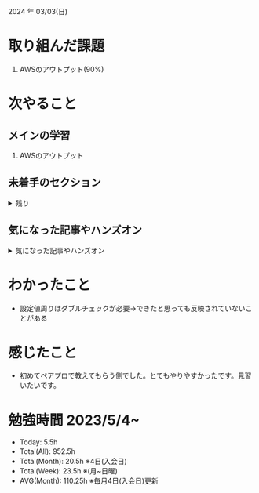 
2024 年 03/03(日)

# 取り組んだ課題
1. AWSのアウトプット(90%)
 
# 次やること

## メインの学習

1. AWSのアウトプット

## 未着手のセクション

<details>

<summary>残り</summary>

### インフラ側
* 継続的インテグレーション
* Terraform

</details>

## 気になった記事やハンズオン

<details>

<summary>気になった記事やハンズオン</summary>

### Go
1. [古典学派的テストとGoで考える持続可能なアーキテクチャ入門](https://zenn.dev/jy8752/books/73769005e6afa9/viewer/chapter1)
2. [クリーンアーキテクチャ](https://nuits.jp/entry/easiest-clean-architecture-2019-09)
3. [Goにおけるメモリ管理の可視化](https://zenn.dev/kazu1029/articles/38ab3d99ef0de3)

### TS
1. [TypeChallenge](https://github.com/type-challenges/type-challenges/tree/main/questions/00004-easy-pick)

### 低レイヤ

1. [Putting the “You” in CPU](https://cpu.land/)
2. [「プログラマーのためのCPU入門」は入り口として丁度よい！](https://speakerdeck.com/forrep/introduction-to-cpus-for-programmers-is-just-right-f33bb0e0-4242-4f9b-8813-cc830709221b?slide=4)

</details>

# わかったこと

* 設定値周りはダブルチェックが必要→できたと思っても反映されていないことがある

# 感じたこと

* 初めてペアプロで教えてもらう側でした。とてもやりやすかったです。見習いたいです。

# 勉強時間 2023/5/4~

* Today: 5.5h
* Total(All): 952.5h　
* Total(Month): 20.5h ※4日(入会日)
* Total(Week): 23.5h ※(月~日曜)
* AVG(Month): 110.25h ※毎月4日(入会日)更新
